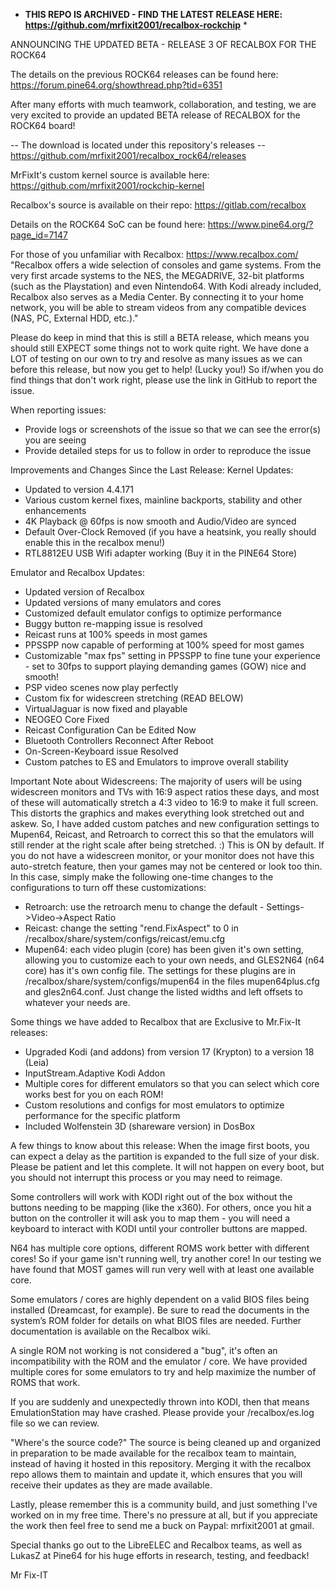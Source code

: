 * **THIS REPO IS ARCHIVED - FIND THE LATEST RELEASE HERE: https://github.com/mrfixit2001/recalbox-rockchip** *
 
 
 
ANNOUNCING THE UPDATED BETA - RELEASE 3 OF RECALBOX FOR THE ROCK64

The details on the previous ROCK64 releases can be found here: https://forum.pine64.org/showthread.php?tid=6351

After many efforts with much teamwork, collaboration, and testing, we are very excited to provide an updated BETA release of RECALBOX for the ROCK64 board!

-- The download is located under this repository's releases -- 
https://github.com/mrfixit2001/recalbox_rock64/releases

MrFixIt's custom kernel source is available here: https://github.com/mrfixit2001/rockchip-kernel

Recalbox's source is available on their repo: https://gitlab.com/recalbox

Details on the ROCK64 SoC can be found here: 
https://www.pine64.org/?page_id=7147

For those of you unfamiliar with Recalbox: https://www.recalbox.com/ 
"Recalbox offers a wide selection of consoles and game systems. From the very first arcade systems to the NES, the MEGADRIVE, 32-bit platforms (such as the Playstation) and even Nintendo64. With Kodi already included, Recalbox also serves as a Media Center. By connecting it to your home network, you will be able to stream videos from any compatible devices (NAS, PC, External HDD, etc.)."

Please do keep in mind that this is still a BETA release, which means you should still EXPECT some things not to work quite right. We have done a LOT of testing on our own to try and resolve as many issues as we can before this release, but now you get to help! (Lucky you!) So if/when you do find things that don't work right, please use the link in GitHub to report the issue.

When reporting issues:
- Provide logs or screenshots of the issue so that we can see the error(s) you are seeing
- Provide detailed steps for us to follow in order to reproduce the issue

Improvements and Changes Since the Last Release:
Kernel Updates:
- Updated to version 4.4.171
- Various custom kernel fixes, mainline backports, stability and other enhancements
- 4K Playback @ 60fps is now smooth and Audio/Video are synced
- Default Over-Clock Removed (if you have a heatsink, you really should enable this in the recalbox menu!)
- RTL8812EU USB Wifi adapter working (Buy it in the PINE64 Store)

Emulator and Recalbox Updates:
- Updated version of Recalbox
- Updated versions of many emulators and cores
- Customized default emulator configs to optimize performance
- Buggy button re-mapping issue is resolved
- Reicast runs at 100% speeds in most games
- PPSSPP now capable of performing at 100% speed for most games
- Customizable "max fps" setting in PPSSPP to fine tune your experience - set to 30fps to support playing demanding games (GOW) nice and smooth!
- PSP video scenes now play perfectly
- Custom fix for widescreen stretching (READ BELOW)
- VirtualJaguar is now fixed and playable
- NEOGEO Core Fixed
- Reicast Configuration Can be Edited Now
- Bluetooth Controllers Reconnect After Reboot
- On-Screen-Keyboard issue Resolved
- Custom patches to ES and Emulators to improve overall stability

Important Note about Widescreens:
The majority of users will be using widescreen monitors and TVs with 16:9 aspect ratios these days, and most of these will automatically stretch a 4:3 video to 16:9 to make it full screen. This distorts the graphics and makes everything look stretched out and askew. So, I have added custom patches and new configuration settings to Mupen64, Reicast, and Retroarch to correct this so that the emulators will still render at the right scale after being stretched. :) This is ON by default. 
If you do not have a widescreen monitor, or your monitor does not have this auto-stretch feature, then your games may not be centered or look too thin. In this case, simply make the following one-time changes to the configurations to turn off these customizations:
- Retroarch: use the retroarch menu to change the default - Settings->Video->Aspect Ratio
- Reicast: change the setting "rend.FixAspect" to 0 in /recalbox/share/system/configs/reicast/emu.cfg 
- Mupen64: each video plugin (core) has been given it's own setting, allowing you to customize each to your own needs, and GLES2N64 (n64 core) has it's own config file. The settings for these plugins are in /recalbox/share/system/configs/mupen64 in the files mupen64plus.cfg and gles2n64.conf. Just change the listed widths and left offsets to whatever your needs are.

Some things we have added to Recalbox that are Exclusive to Mr.Fix-It releases:
- Upgraded Kodi (and addons) from version 17 (Krypton) to a version 18 (Leia)
- InputStream.Adaptive Kodi Addon
- Multiple cores for different emulators so that you can select which core works best for you on each ROM!
- Custom resolutions and configs for most emulators to optimize performance for the specific platform
- Included Wolfenstein 3D (shareware version) in DosBox

A few things to know about this release:
When the image first boots, you can expect a delay as the partition is expanded to the full size of your disk. Please be patient and let this complete. It will not happen on every boot, but you should not interrupt this process or you may need to reimage.

Some controllers will work with KODI right out of the box without the buttons needing to be mapping (like the x360). For others, once you hit a button on the controller it will ask you to map them - you will need a keyboard to interact with KODI until your controller buttons are mapped.

N64 has multiple core options, different ROMS work better with different cores! So if your game isn't running well, try another core! In our testing we have found that MOST games will run very well with at least one available core.

Some emulators / cores are highly dependent on a valid BIOS files being installed (Dreamcast, for example). Be sure to read the documents in the system’s ROM folder for details on what BIOS files are needed. Further documentation is available on the Recalbox wiki.

A single ROM not working is not considered a "bug", it's often an incompatibility with the ROM and the emulator / core. We have provided multiple cores for some emulators to try and help maximize the number of ROMS that work.

If you are suddenly and unexpectedly thrown into KODI, then that means EmulationStation may have crashed. Please provide your /recalbox/es.log file so we can review.

"Where's the source code?" The source is being cleaned up and organized in preparation to be made available for the recalbox team to maintain, instead of having it hosted in this repository. Merging it with the recalbox repo allows them to maintain and update it, which ensures that you will receive their updates as they are made available.

Lastly, please remember this is a community build, and just something I've worked on in my free time. There's no pressure at all, but if you appreciate the work then feel free to send me a buck on Paypal: mrfixit2001 at gmail.

Special thanks go out to the LibreELEC and Recalbox teams, as well as LukasZ at Pine64 for his huge efforts in research, testing, and feedback!

Mr Fix-IT
